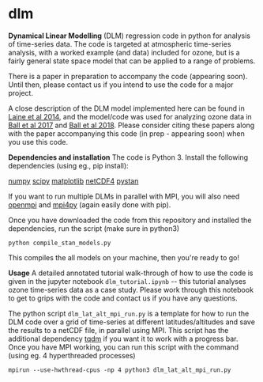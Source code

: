 # dlm

**Dynamical Linear Modelling** (DLM) regression code in python for analysis of time-series data. The code is targeted at atmospheric time-series analysis, with a worked example (and data) included for ozone, but is a fairly general state space model that can be applied to a range of problems.

There is a paper in preparation to accompany the code (appearing soon). Until then, please contact us if you intend to use the code for a major project.

A close description of the DLM model implemented here can be found in [Laine et al 2014](https://www.atmos-chem-phys.net/14/9707/2014/acp-14-9707-2014.pdf), and the model/code was used for analyzing ozone data in [Ball et al 2017](https://www.research-collection.ethz.ch/handle/20.500.11850/202027) and [Ball et al 2018](https://www.atmos-chem-phys.net/18/1379/2018/acp-18-1379-2018.html). Please consider citing these papers along with the paper accompanying this code (in prep - appearing soon) when you use this code. 

**Dependencies and installation** The code is Python 3. Install the following dependencies (using eg., pip install):

[numpy](http://www.numpy.org)
[scipy](https://www.scipy.org)
[matplotlib](https://matplotlib.org)
[netCDF4](https://pypi.org/project/netcdf/)
[pystan](https://pystan.readthedocs.io/en/latest/)

If you want to run multiple DLMs in parallel with MPI, you will also need [openmpi](https://www.open-mpi.org) and [mpi4py](https://mpi4py.readthedocs.io/en/stable/install.html) (again easily done with pip).

Once you have downloaded the code from this repository and installed the dependencies, run the script (make sure in python3)

`python compile_stan_models.py`

This compiles the all models on your machine, then you're ready to go!

**Usage** A detailed annotated tutorial walk-through of how to use the code is given in the jupyter notebook `dlm_tutorial.ipynb` -- this tutorial analyses ozone time-series data as a case study. Please work through this notebook to get to grips with the code and contact us if you have any questions.

The python script `dlm_lat_alt_mpi_run.py` is a template for how to run the DLM code over a grid of time-series at different latitudes/altitudes and save the results to a netCDF file, in parallel using MPI. This script has the additional dependency [tqdm](https://tqdm.github.io) if you want it to work with a progress bar. Once you have MPI working, you can run this script with the command (using eg. 4 hyperthreaded processes)

`mpirun --use-hwthread-cpus -np 4 python3 dlm_lat_alt_mpi_run.py`
